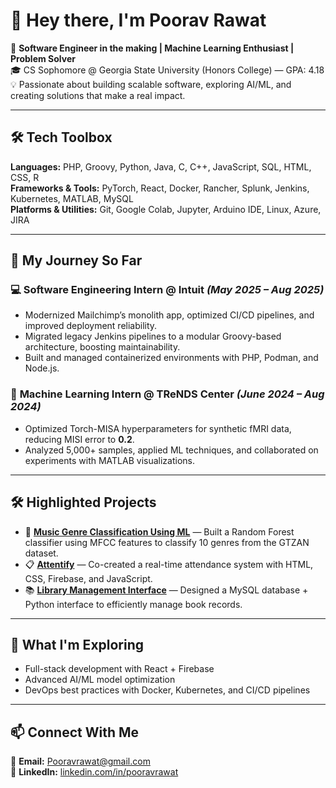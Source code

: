 # 👋 Hey there, I'm Poorav Rawat  

🚀 **Software Engineer in the making | Machine Learning Enthusiast | Problem Solver**  
🎓 CS Sophomore @ Georgia State University (Honors College) — GPA: 4.18  
💡 Passionate about building scalable software, exploring AI/ML, and creating solutions that make a real impact.  

---

## 🛠 Tech Toolbox  
**Languages:** PHP, Groovy, Python, Java, C, C++, JavaScript, SQL, HTML, CSS, R  
**Frameworks & Tools:** PyTorch, React, Docker, Rancher, Splunk, Jenkins, Kubernetes, MATLAB, MySQL  
**Platforms & Utilities:** Git, Google Colab, Jupyter, Arduino IDE, Linux, Azure, JIRA  

---

## 💼 My Journey So Far  

### 💻 **Software Engineering Intern @ Intuit** *(May 2025 – Aug 2025)*  
- Modernized Mailchimp’s monolith app, optimized CI/CD pipelines, and improved deployment reliability.  
- Migrated legacy Jenkins pipelines to a modular Groovy-based architecture, boosting maintainability.  
- Built and managed containerized environments with PHP, Podman, and Node.js.  

### 🧠 **Machine Learning Intern @ TReNDS Center** *(June 2024 – Aug 2024)*  
- Optimized Torch-MISA hyperparameters for synthetic fMRI data, reducing MISI error to **0.2**.  
- Analyzed 5,000+ samples, applied ML techniques, and collaborated on experiments with MATLAB visualizations.  

---

## 🛠 Highlighted Projects  

- 🎵 **[Music Genre Classification Using ML](#)** — Built a Random Forest classifier using MFCC features to classify 10 genres from the GTZAN dataset.  
- 📋 **[Attentify](#)** — Co-created a real-time attendance system with HTML, CSS, Firebase, and JavaScript.  
- 📚 **[Library Management Interface](#)** — Designed a MySQL database + Python interface to efficiently manage book records.  

---

## 🌱 What I'm Exploring  
- Full-stack development with React + Firebase  
- Advanced AI/ML model optimization  
- DevOps best practices with Docker, Kubernetes, and CI/CD pipelines  

---

## 📫 Connect With Me  
📧 **Email:** Pooravrawat@gmail.com  
💼 **LinkedIn:** [linkedin.com/in/pooravrawat](https://linkedin.com/in/pooravrawat)  
